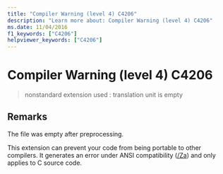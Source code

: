 ```yaml
---
title: "Compiler Warning (level 4) C4206"
description: "Learn more about: Compiler Warning (level 4) C4206"
ms.date: 11/04/2016
f1_keywords: ["C4206"]
helpviewer_keywords: ["C4206"]
---
```

# Compiler Warning (level 4) C4206

> nonstandard extension used : translation unit is empty

## Remarks

The file was empty after preprocessing.

This extension can prevent your code from being portable to other compilers. It generates an error under ANSI compatibility ([/Za](../../build/reference/za-ze-disable-language-extensions.md)) and only applies to C source code.
